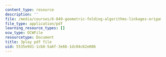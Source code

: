 ```yaml
---
content_type: resource
description: ''
file: /media/courses/6-849-geometric-folding-algorithms-linkages-origami-polyhedra-fall-2012/5535e9d11cb85a6f3e661dc04c62e086_-Xwla4ZbWe8.pdf
file_type: application/pdf
learning_resource_types: []
ocw_type: OCWFile
resourcetype: Document
title: 3play pdf file
uid: 5535e9d1-1cb8-5a6f-3e66-1dc04c62e086
---
```

